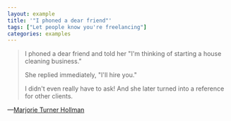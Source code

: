 ```yaml
---
layout: example
title: '"I phoned a dear friend"'
tags: ["Let people know you're freelancing"]
categories: examples
---
```


> I phoned a dear friend and told her "I'm thinking of starting a house cleaning business." 
> 
> She replied immediately, "I'll hire you."
> 
> I didn't even really have to ask! And she later turned into a reference for other clients.

—[Marjorie Turner Hollman](https://marjorieturner.com/)
